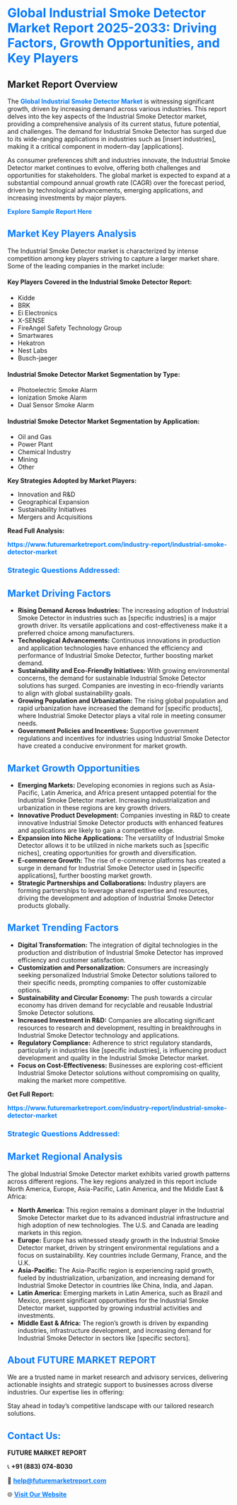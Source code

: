 <h1 style="color: #007BFF;">Global Industrial Smoke Detector Market Report 2025-2033: Driving Factors, Growth Opportunities, and Key Players</h1>

<section id="overview">
<h2>Market Report Overview</h2>
<p>The <a href="https://www.futuremarketreport.com/industry-report/industrial-smoke-detector-market" style="color: #007BFF; text-decoration: none;"><strong>Global Industrial Smoke Detector Market</strong></a> is witnessing significant growth, driven by increasing demand across various industries. This report delves into the key aspects of the Industrial Smoke Detector market, providing a comprehensive analysis of its current status, future potential, and challenges. The demand for Industrial Smoke Detector has surged due to its wide-ranging applications in industries such as [insert industries], making it a critical component in modern-day [applications].</p>
<p>As consumer preferences shift and industries innovate, the Industrial Smoke Detector market continues to evolve, offering both challenges and opportunities for stakeholders. The global market is expected to expand at a substantial compound annual growth rate (CAGR) over the forecast period, driven by technological advancements, emerging applications, and increasing investments by major players.</p>
</section>

<section id="overview">
<p><a href="https://www.futuremarketreport.com/request-sample/reportId=43656" style="color: #007BFF; text-decoration: none;"><strong>Explore Sample Report Here</strong></a></p>
</section>

<section id="key-players">
<h2 style="color: #007BFF;">Market Key Players Analysis</h2>
<p>The Industrial Smoke Detector market is characterized by intense competition among key players striving to capture a larger market share. Some of the leading companies in the market include:</p>
<h4>Key Players Covered in the Industrial Smoke Detector Report:</h4>
<ul><li>Kidde</li><li>BRK</li><li>Ei Electronics</li><li>X-SENSE</li><li>FireAngel Safety Technology Group</li><li>Smartwares</li><li>Hekatron</li><li>Nest Labs</li><li>Busch-jaeger</li></ul>
<h4>Industrial Smoke Detector Market Segmentation by Type:</h4>
<ul><li>Photoelectric Smoke Alarm</li><li>Ionization Smoke Alarm</li><li>Dual Sensor Smoke Alarm</li></ul>

<h4>Industrial Smoke Detector Market Segmentation by Application:</h4>
<ul><li>Oil and Gas</li><li>Power Plant</li><li>Chemical Industry</li><li>Mining</li><li>Other</li></ul>
<p><strong>Key Strategies Adopted by Market Players:</strong></p>
<ul>
<li>Innovation and R&D</li>
<li>Geographical Expansion</li>
<li>Sustainability Initiatives</li>
<li>Mergers and Acquisitions</li>
</ul>
</section>

<section>
<p><strong>Read Full Analysis: </strong></p><a href="https://www.futuremarketreport.com/industry-report/industrial-smoke-detector-market" style="color: #007BFF; text-decoration: none;"><strong>https://www.futuremarketreport.com/industry-report/industrial-smoke-detector-market</strong></a>
<h3 style="color: #007BFF;">Strategic Questions Addressed:</h3>
</section>

<section id="driving-factors">
<h2 style="color: #007BFF;">Market Driving Factors</h2>
<ul>
<li><strong>Rising Demand Across Industries:</strong> The increasing adoption of Industrial Smoke Detector in industries such as [specific industries] is a major growth driver. Its versatile applications and cost-effectiveness make it a preferred choice among manufacturers.</li>
<li><strong>Technological Advancements:</strong> Continuous innovations in production and application technologies have enhanced the efficiency and performance of Industrial Smoke Detector, further boosting market demand.</li>
<li><strong>Sustainability and Eco-Friendly Initiatives:</strong> With growing environmental concerns, the demand for sustainable Industrial Smoke Detector solutions has surged. Companies are investing in eco-friendly variants to align with global sustainability goals.</li>
<li><strong>Growing Population and Urbanization:</strong> The rising global population and rapid urbanization have increased the demand for [specific products], where Industrial Smoke Detector plays a vital role in meeting consumer needs.</li>
<li><strong>Government Policies and Incentives:</strong> Supportive government regulations and incentives for industries using Industrial Smoke Detector have created a conducive environment for market growth.</li>
</ul>
</section>

<section id="growth-opportunities">
<h2 style="color: #007BFF;">Market Growth Opportunities</h2>
<ul>
<li><strong>Emerging Markets:</strong> Developing economies in regions such as Asia-Pacific, Latin America, and Africa present untapped potential for the Industrial Smoke Detector market. Increasing industrialization and urbanization in these regions are key growth drivers.</li>
<li><strong>Innovative Product Development:</strong> Companies investing in R&D to create innovative Industrial Smoke Detector products with enhanced features and applications are likely to gain a competitive edge.</li>
<li><strong>Expansion into Niche Applications:</strong> The versatility of Industrial Smoke Detector allows it to be utilized in niche markets such as [specific niches], creating opportunities for growth and diversification.</li>
<li><strong>E-commerce Growth:</strong> The rise of e-commerce platforms has created a surge in demand for Industrial Smoke Detector used in [specific applications], further boosting market growth.</li>
<li><strong>Strategic Partnerships and Collaborations:</strong> Industry players are forming partnerships to leverage shared expertise and resources, driving the development and adoption of Industrial Smoke Detector products globally.</li>
</ul>
</section>

<section id="trending-factors">
<h2 style="color: #007BFF;">Market Trending Factors</h2>
<ul>
<li><strong>Digital Transformation:</strong> The integration of digital technologies in the production and distribution of Industrial Smoke Detector has improved efficiency and customer satisfaction.</li>
<li><strong>Customization and Personalization:</strong> Consumers are increasingly seeking personalized Industrial Smoke Detector solutions tailored to their specific needs, prompting companies to offer customizable options.</li>
<li><strong>Sustainability and Circular Economy:</strong> The push towards a circular economy has driven demand for recyclable and reusable Industrial Smoke Detector solutions.</li>
<li><strong>Increased Investment in R&D:</strong> Companies are allocating significant resources to research and development, resulting in breakthroughs in Industrial Smoke Detector technology and applications.</li>
<li><strong>Regulatory Compliance:</strong> Adherence to strict regulatory standards, particularly in industries like [specific industries], is influencing product development and quality in the Industrial Smoke Detector market.</li>
<li><strong>Focus on Cost-Effectiveness:</strong> Businesses are exploring cost-efficient Industrial Smoke Detector solutions without compromising on quality, making the market more competitive.</li>
</ul>
</section>

<section>
<p><strong>Get Full Report: </strong></p><a href="https://www.futuremarketreport.com/industry-report/industrial-smoke-detector-market" style="color: #007BFF; text-decoration: none;"><strong>https://www.futuremarketreport.com/industry-report/industrial-smoke-detector-market</strong></a>
<h3 style="color: #007BFF;">Strategic Questions Addressed:</h3>
</section>


<section id="regional-analysis">
<h2 style="color: #007BFF;">Market Regional Analysis</h2>
<p>The global Industrial Smoke Detector market exhibits varied growth patterns across different regions. The key regions analyzed in this report include North America, Europe, Asia-Pacific, Latin America, and the Middle East & Africa:</p>
<ul>
<li><strong>North America:</strong> This region remains a dominant player in the Industrial Smoke Detector market due to its advanced industrial infrastructure and high adoption of new technologies. The U.S. and Canada are leading markets in this region.</li>
<li><strong>Europe:</strong> Europe has witnessed steady growth in the Industrial Smoke Detector market, driven by stringent environmental regulations and a focus on sustainability. Key countries include Germany, France, and the U.K.</li>
<li><strong>Asia-Pacific:</strong> The Asia-Pacific region is experiencing rapid growth, fueled by industrialization, urbanization, and increasing demand for Industrial Smoke Detector in countries like China, India, and Japan.</li>
<li><strong>Latin America:</strong> Emerging markets in Latin America, such as Brazil and Mexico, present significant opportunities for the Industrial Smoke Detector market, supported by growing industrial activities and investments.</li>
<li><strong>Middle East & Africa:</strong> The region’s growth is driven by expanding industries, infrastructure development, and increasing demand for Industrial Smoke Detector in sectors like [specific sectors].</li>
</ul>
</section>

<footer>
<h2 style="color: #007BFF;">About FUTURE MARKET REPORT</h2>
<p>We are a trusted name in market research and advisory services, delivering actionable insights and strategic support to businesses across diverse industries. Our expertise lies in offering:</p>

<p>Stay ahead in today’s competitive landscape with our tailored research solutions.</p>

<h2 style="color: #007BFF;">Contact Us:</h2>
<p><strong>FUTURE MARKET REPORT</strong></p>
<p>📞 <strong>+91 (883) 074-8030</strong></p>
<p>📧 <strong><a href="mailto:help@futuremarketreport.com" style="color: #007BFF;">help@futuremarketreport.com</a></strong></p>
<p>🌐 <strong><a href="https://www.futuremarketreport.com/" style="color: #007BFF;">Visit Our Website</a></strong></p>
</footer>